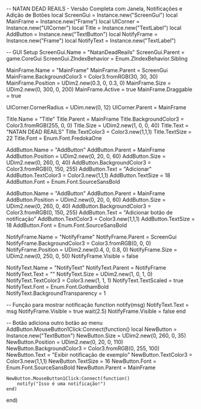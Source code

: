 -- NATAN DEAD REAILS - Versão Completa com Janela, Notificações e Adição de Botões
local ScreenGui = Instance.new("ScreenGui")
local MainFrame = Instance.new("Frame")
local UICorner = Instance.new("UICorner")
local Title = Instance.new("TextLabel")
local AddButton = Instance.new("TextButton")
local NotifyFrame = Instance.new("Frame")
local NotifyText = Instance.new("TextLabel")

-- GUI Setup
ScreenGui.Name = "NatanDeadReails"
ScreenGui.Parent = game.CoreGui
ScreenGui.ZIndexBehavior = Enum.ZIndexBehavior.Sibling

MainFrame.Name = "MainFrame"
MainFrame.Parent = ScreenGui
MainFrame.BackgroundColor3 = Color3.fromRGB(30, 30, 30)
MainFrame.Position = UDim2.new(0.3, 0, 0.3, 0)
MainFrame.Size = UDim2.new(0, 300, 0, 200)
MainFrame.Active = true
MainFrame.Draggable = true

UICorner.CornerRadius = UDim.new(0, 12)
UICorner.Parent = MainFrame

Title.Name = "Title"
Title.Parent = MainFrame
Title.BackgroundColor3 = Color3.fromRGB(255, 0, 0)
Title.Size = UDim2.new(1, 0, 0, 40)
Title.Text = "NATAN DEAD REAILS"
Title.TextColor3 = Color3.new(1,1,1)
Title.TextSize = 22
Title.Font = Enum.Font.FredokaOne

AddButton.Name = "AddButton"
AddButton.Parent = MainFrame
AddButton.Position = UDim2.new(0, 20, 0, 60)
AddButton.Size = UDim2.new(0, 260, 0, 40)
AddButton.BackgroundColor3 = Color3.fromRGB(0, 150, 255)
AddButton.Text = "Adicionar"
AddButton.TextColor3 = Color3.new(1,1,1)
AddButton.TextSize = 18
AddButton.Font = Enum.Font.SourceSansBold

AddButton.Name = "AddButton"
AddButton.Parent = MainFrame
AddButton.Position = UDim2.new(0, 20, 0, 60)
AddButton.Size = UDim2.new(0, 260, 0, 40)
AddButton.BackgroundColor3 = Color3.fromRGB(0, 150, 255)
AddButton.Text = "Adicionar botão de notificação"
AddButton.TextColor3 = Color3.new(1,1,1)
AddButton.TextSize = 18
AddButton.Font = Enum.Font.SourceSansBold

NotifyFrame.Name = "NotifyFrame"
NotifyFrame.Parent = ScreenGui
NotifyFrame.BackgroundColor3 = Color3.fromRGB(0, 0, 0)
NotifyFrame.Position = UDim2.new(0.4, 0, 0.8, 0)
NotifyFrame.Size = UDim2.new(0, 250, 0, 50)
NotifyFrame.Visible = false

NotifyText.Name = "NotifyText"
NotifyText.Parent = NotifyFrame
NotifyText.Text = ""
NotifyText.Size = UDim2.new(1, 0, 1, 0)
NotifyText.TextColor3 = Color3.new(1, 1, 1)
NotifyText.TextScaled = true
NotifyText.Font = Enum.Font.GothamBold
NotifyText.BackgroundTransparency = 1

-- Função para mostrar notificação
function notify(msg)
    NotifyText.Text = msg
    NotifyFrame.Visible = true
    wait(2.5)
    NotifyFrame.Visible = false
end

-- Botão adiciona outro botão ao menu
AddButton.MouseButton1Click:Connect(function()
    local NewButton = Instance.new("TextButton")
    NewButton.Size = UDim2.new(0, 260, 0, 35)
    NewButton.Position = UDim2.new(0, 20, 0, 110)
    NewButton.BackgroundColor3 = Color3.fromRGB(0, 255, 100)
    NewButton.Text = "Exibir notificação de exemplo"
    NewButton.TextColor3 = Color3.new(1,1,1)
    NewButton.TextSize = 16
    NewButton.Font = Enum.Font.SourceSansBold
    NewButton.Parent = MainFrame

    NewButton.MouseButton1Click:Connect(function()
        notify("Isso é uma notificação!")
    end)
end)
